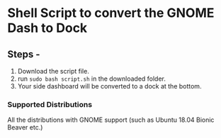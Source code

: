 # Shell Script to convert the GNOME Dash to Dock

## Steps -

1. Download the script file.
2. run ```sudo bash script.sh``` in the downloaded folder.
3. Your side dashboard will be converted to a dock at the bottom.

### Supported Distributions 

All the distributions with GNOME support (such as Ubuntu 18.04 Bionic Beaver etc.)
